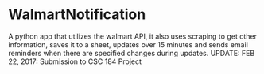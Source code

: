 # WalmartNotification
A python app that utilizes the walmart API, it also uses scraping to get other information, saves it to a sheet, updates over 15 minutes and sends email reminders when there are specified changes during updates. UPDATE: FEB 22, 2017: Submission to CSC 184 Project 
